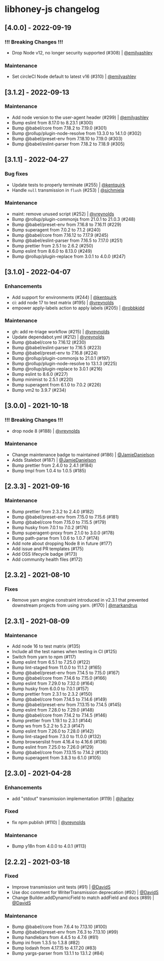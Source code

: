 # libhoney-js changelog


## [4.0.0] - 2022-09-19

### !!! Breaking Changes !!!

- Drop Node v12, no longer security supported (#308) | [@emilyashley](https://github.com/emilyashley)

### Maintenance

- Set circleCI Node default to latest v16 (#310) | [@emilyashley](https://github.com/emilyashley)
  
## [3.1.2] - 2022-09-13

### Maintenance

- Add node version to the user-agent header (#299) | [@emilyashley](https://github.com/emilyashley)
- Bump eslint from 8.17.0 to 8.23.1 (#300)
- Bump @babel/core from 7.18.2 to 7.19.0 (#301)
- Bump @rollup/plugin-node-resolve from 13.3.0 to 14.1.0 (#302)
- Bump @babel/preset-env from 7.18.10 to 7.19.0 (#303)
- Bump @babel/eslint-parser from 7.18.2 to 7.18.9 (#305)

## [3.1.1] - 2022-04-27

### Bug fixes

- Update tests to properly terminate (#255) | [@kentquirk](https://github.com/kentquirk)
- Handle `null` transmission in `flush` (#253) | [@sjchmiela](https://github.com/sjchmiela)

### Maintenance
- maint: remove unused script (#252) | [@vreynolds](https://github.com/vreynolds)
- Bump @rollup/plugin-commonjs from 21.0.1 to 21.0.3 (#248)
- Bump @babel/preset-env from 7.16.8 to 7.16.11 (#229)
- Bump superagent from 7.0.2 to 7.1.2 (#240)
- Bump @babel/core from 7.16.12 to 7.17.9 (#245)
- Bump @babel/eslint-parser from 7.16.5 to 7.17.0 (#251)
- Bump prettier from 2.5.1 to 2.6.2 (#250)
- Bump eslint from 8.6.0 to 8.13.0 (#249)
- Bump @rollup/plugin-replace from 3.0.1 to 4.0.0 (#247)

## [3.1.0] - 2022-04-07

### Enhancements

- Add support for environments (#244) | [@kentquirk](https://github.com/kentquirk)
- ci: add node 17 to test matrix (#195) | [@vreynolds](https://github.com/vreynolds)
- empower apply-labels action to apply labels (#205) | [@robbkidd](https://github.com/robbkidd)

### Maintenance

- gh: add re-triage workflow (#215) | [@vreynolds](https://github.com/vreynolds)
- Update dependabot.yml (#212) | [@vreynolds](https://github.com/vreynolds)
- Bump @babel/core to 7.16.12 (#230)
- Bump @babel/eslint-parser to 7.16.5 (#223)
- Bump @babel/preset-env to 7.16.8 (#224)
- Bump @rollup/plugin-commonjs to 21.0.1 (#197)
- Bump @rollup/plugin-node-resolve to 13.1.3 (#225)
- Bump @rollup/plugin-replace to 3.0.1 (#216)
- Bump eslint to 8.6.0 (#227)
- Bump minimist to 2.5.1 (#220)
- Bump superagent from 6.1.0 to 7.0.2 (#226)
- Bump vm2 to 3.9.7 (#234)

## [3.0.0] - 2021-10-18

### !!! Breaking Changes !!!

- drop node 8 (#188) | [@vreynolds](https://github.com/vreynolds)

### Maintenance

- Change maintenance badge to maintained (#186) | [@JamieDanielson](https://github.com/JamieDanielson)
- Adds Stalebot (#187) | [@JamieDanielson](https://github.com/JamieDanielson)
- Bump prettier from 2.4.0 to 2.4.1 (#184)
- Bump tmpl from 1.0.4 to 1.0.5 (#185)

## [2.3.3] - 2021-09-16

### Maintenance

- Bump prettier from 2.3.2 to 2.4.0 (#182)
- Bump @babel/preset-env from 7.15.0 to 7.15.6 (#181)
- Bump @babel/core from 7.15.0 to 7.15.5 (#179)
- Bump husky from 7.0.1 to 7.0.2 (#176)
- Bump superagent-proxy from 2.1.0 to 3.0.0 (#178)
- Bump path-parse from 1.0.6 to 1.0.7 (#174)
- Add note about dropping Node 8 in future (#177)
- Add issue and PR templates (#175)
- Add OSS lifecycle badge (#173)
- Add community health files (#172)

## [2.3.2] - 2021-08-10

### Fixes

- Remove yarn engine constraint introduced in v2.3.1 that prevented downstream
  projects from using yarn. (#170) | [@markandrus](https://github.com/markandrus)

## [2.3.1] - 2021-08-09

### Maintenance

- Add node 16 to test matrix (#135)
- Include all the test names when testing in CI (#125)
- Switch from yarn to npm (#117)
- Bump eslint from 6.5.1 to 7.25.0 (#122)
- Bump lint-staged from 11.0.0 to 11.1.2 (#165)
- Bump @babel/preset-env from 7.14.5 to 7.15.0 (#167)
- Bump @babel/core from 7.14.6 to 7.15.0 (#166)
- Bump eslint from 7.29.0 to 7.32.0 (#164)
- Bump husky from 6.0.0 to 7.0.1 (#157)
- Bump prettier from 2.3.1 to 2.3.2 (#150)
- Bump @babel/core from 7.14.5 to 7.14.6 (#149)
- Bump @babel/preset-env from 7.13.15 to 7.14.5 (#145)
- Bump eslint from 7.28.0 to 7.29.0 (#148)
- Bump @babel/core from 7.14.2 to 7.14.5 (#146)
- Bump prettier from 1.19.1 to 2.3.1 (#144)
- Bump ws from 5.2.2 to 5.2.3 (#147)
- Bump eslint from 7.26.0 to 7.28.0 (#142)
- Bump lint-staged from 7.3.0 to 11.0.0 (#132)
- Bump browserslist from 4.16.4 to 4.16.6 (#136)
- Bump eslint from 7.25.0 to 7.26.0 (#129)
- Bump @babel/core from 7.13.15 to 7.14.2 (#130)
- Bump superagent from 3.8.3 to 6.1.0 (#105)

## [2.3.0] - 2021-04-28

### Enhancements

- add "stdout" transmission implementation (#119) | [@jharley](https://github.com/jharley)

### Fixed

- fix npm publish (#110) | [@vreynolds](https://github.com/vreynolds)

### Maintenance

- Bump y18n from 4.0.0 to 4.0.1 (#113)

## [2.2.2] - 2021-03-18

### Fixed

- Improve transmission unit tests (#91) | [@DavidS](https://github.com/DavidS)
- Use doc comment for WriterTransmission deprecation (#92) | [@DavidS](https://github.com/DavidS)
- Change Builder.addDynamicField to match addField and docs (#89) | [@DavidS](https://github.com/DavidS)

### Maintenance

- Bump @babel/core from 7.6.4 to 7.13.10 (#100)
- Bump @babel/preset-env from 7.6.3 to 7.13.10 (#99)
- Bump handlebars from 4.4.5 to 4.7.6 (#81)
- Bump ini from 1.3.5 to 1.3.8 (#82)
- Bump lodash from 4.17.15 to 4.17.20 (#83)
- Bump yargs-parser from 13.1.1 to 13.1.2 (#84)
